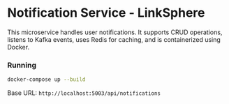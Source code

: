 # Notification Service - LinkSphere

This microservice handles user notifications.
It supports CRUD operations, listens to Kafka events, uses Redis for caching, and is containerized using Docker.

### Running
```bash
docker-compose up --build
```

Base URL: `http://localhost:5003/api/notifications`
